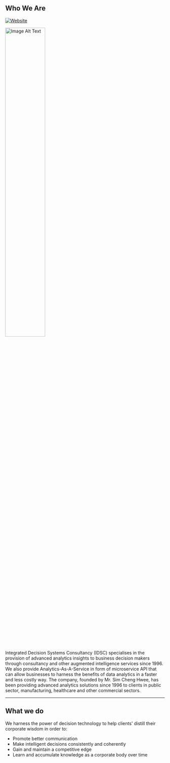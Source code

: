 ## Who We Are
[![Website](https://img.shields.io/badge/Visit-Website-blue)](https://www.idsc.com.sg)

<img src="https://www.idsc.com.sg/static/media/IDSC_logo.d02ed6e742072c6bcddd.png" alt="Image Alt Text" width="50%">

Integrated Decision Systems Consultancy (IDSC) specialises in the provision of advanced analytics insights to business decision makers through consultancy and other augmented intelligence services since 1996.
We also provide Analytics-As-A-Service in form of microservice API that can allow businesses to harness the benefits of data analytics in a faster and less costly way.
The company, founded by Mr. Sim Cheng Hwee, has been providing advanced analytics solutions since 1996 to clients in public sector, manufacturing, healthcare and other commercial sectors.

---

## What we do
We harness the power of decision technology to help clients' distill their corporate wisdom in order to:
- Promote better communication
- Make intelligent decisions consistently and coherently
- Gain and maintain a competitive edge
- Learn and accumulate knowledge as a corporate body over time
